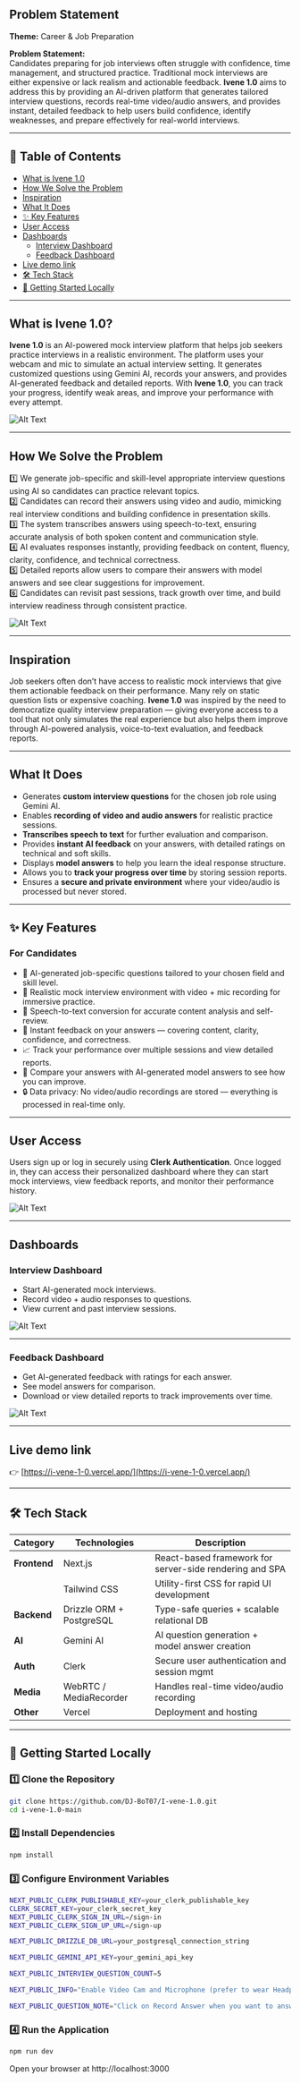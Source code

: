 ## Problem Statement  

**Theme:** Career & Job Preparation  

**Problem Statement:**  
Candidates preparing for job interviews often struggle with confidence, time management, and structured practice. Traditional mock interviews are either expensive or lack realism and actionable feedback. **Ivene 1.0** aims to address this by providing an AI-driven platform that generates tailored interview questions, records real-time video/audio answers, and provides instant, detailed feedback to help users build confidence, identify weaknesses, and prepare effectively for real-world interviews.  

---

## 📑 Table of Contents  

- [What is Ivene 1.0](#what-is-ivene-10)  
- [How We Solve the Problem](#how-we-solve-the-problem)  
- [Inspiration](#inspiration)  
- [What It Does](#what-it-does)  
- [✨ Key Features](#️-key-features)  
- [User Access](#user-access)  
- [Dashboards](#dashboards)  
  - [Interview Dashboard](#interview-dashboard)  
  - [Feedback Dashboard](#feedback-dashboard)  
- [Live demo link](#live-demo-link)  
- [🛠️ Tech Stack](#️-tech-stack)  
- [🚀 Getting Started Locally](#-getting-started-locally)  

---

## What is Ivene 1.0?  

**Ivene 1.0** is an AI-powered mock interview platform that helps job seekers practice interviews in a realistic environment. The platform uses your webcam and mic to simulate an actual interview setting. It generates customized questions using Gemini AI, records your answers, and provides AI-generated feedback and detailed reports. With **Ivene 1.0**, you can track your progress, identify weak areas, and improve your performance with every attempt.  

![Alt Text](./public/ivene-home.png)  

---

## How We Solve the Problem  

1️⃣ We generate job-specific and skill-level appropriate interview questions using AI so candidates can practice relevant topics.  
2️⃣ Candidates can record their answers using video and audio, mimicking real interview conditions and building confidence in presentation skills.  
3️⃣ The system transcribes answers using speech-to-text, ensuring accurate analysis of both spoken content and communication style.  
4️⃣ AI evaluates responses instantly, providing feedback on content, fluency, clarity, confidence, and technical correctness.  
5️⃣ Detailed reports allow users to compare their answers with model answers and see clear suggestions for improvement.  
6️⃣ Candidates can revisit past sessions, track growth over time, and build interview readiness through consistent practice.  

![Alt Text](./public/ivene-dashboard.png)  

---

## Inspiration  

Job seekers often don’t have access to realistic mock interviews that give them actionable feedback on their performance. Many rely on static question lists or expensive coaching. **Ivene 1.0** was inspired by the need to democratize quality interview preparation — giving everyone access to a tool that not only simulates the real experience but also helps them improve through AI-powered analysis, voice-to-text evaluation, and feedback reports.  

---

## What It Does  

- Generates **custom interview questions** for the chosen job role using Gemini AI.  
- Enables **recording of video and audio answers** for realistic practice sessions.  
- **Transcribes speech to text** for further evaluation and comparison.  
- Provides **instant AI feedback** on your answers, with detailed ratings on technical and soft skills.  
- Displays **model answers** to help you learn the ideal response structure.  
- Allows you to **track your progress over time** by storing session reports.  
- Ensures a **secure and private environment** where your video/audio is processed but never stored.  

---

## ✨ Key Features  

### For Candidates  
- 🌟 AI-generated job-specific questions tailored to your chosen field and skill level.  
- 🎥 Realistic mock interview environment with video + mic recording for immersive practice.  
- 📝 Speech-to-text conversion for accurate content analysis and self-review.  
- 🚀 Instant feedback on your answers — covering content, clarity, confidence, and correctness.  
- 📈 Track your performance over multiple sessions and view detailed reports.  
- 💬 Compare your answers with AI-generated model answers to see how you can improve.  
- 🔒 Data privacy: No video/audio recordings are stored — everything is processed in real-time only.  

---

## User Access  

Users sign up or log in securely using **Clerk Authentication**. Once logged in, they can access their personalized dashboard where they can start mock interviews, view feedback reports, and monitor their performance history.  

![Alt Text](./public/ivene-login.png)  

---

## Dashboards  

### Interview Dashboard  
- Start AI-generated mock interviews.  
- Record video + audio responses to questions.  
- View current and past interview sessions.  

![Alt Text](./public/ivene-interview.png)  

---

### Feedback Dashboard  
- Get AI-generated feedback with ratings for each answer.  
- See model answers for comparison.  
- Download or view detailed reports to track improvements over time.  

![Alt Text](./public/ivene-feedback.png)  

---

## Live demo link  
👉 [https://i-vene-1-0.vercel.app/](https://i-vene-1-0.vercel.app/)  

---

## 🛠️ Tech Stack  

| **Category**  | **Technologies**           | **Description**                             |
|---------------|---------------------------|---------------------------------------------|
| **Frontend**  | Next.js                    | React-based framework for server-side rendering and SPA |
|               | Tailwind CSS               | Utility-first CSS for rapid UI development  |
| **Backend**   | Drizzle ORM + PostgreSQL   | Type-safe queries + scalable relational DB  |
| **AI**        | Gemini AI                  | AI question generation + model answer creation |
| **Auth**      | Clerk                      | Secure user authentication and session mgmt |
| **Media**     | WebRTC / MediaRecorder     | Handles real-time video/audio recording     |
| **Other**     | Vercel                     | Deployment and hosting                      |

---

## 🚀 Getting Started Locally  

### 1️⃣ Clone the Repository  
```bash
git clone https://github.com/DJ-BoT07/I-vene-1.0.git
cd i-vene-1.0-main
```

### 2️⃣ Install Dependencies
```bash
npm install
```

### 3️⃣ Configure Environment Variables
```bash
NEXT_PUBLIC_CLERK_PUBLISHABLE_KEY=your_clerk_publishable_key
CLERK_SECRET_KEY=your_clerk_secret_key
NEXT_PUBLIC_CLERK_SIGN_IN_URL=/sign-in
NEXT_PUBLIC_CLERK_SIGN_UP_URL=/sign-up

NEXT_PUBLIC_DRIZZLE_DB_URL=your_postgresql_connection_string

NEXT_PUBLIC_GEMINI_API_KEY=your_gemini_api_key

NEXT_PUBLIC_INTERVIEW_QUESTION_COUNT=5

NEXT_PUBLIC_INFO="Enable Video Cam and Microphone (prefer to wear Headphones for smooth experience) to Start your AI Generated Mock Interview. It has 5 Questions which you can answer and at last you will get the report on the basis of your Answer. Note: We never record your video or audio. It is just for the purpose of AI Generated Mock Interview."

NEXT_PUBLIC_QUESTION_NOTE="Click on Record Answer when you want to answer the question. At the end of interview we will give you the feedback along with correct answer for each question and your answer to compare it."
```

### 4️⃣ Run the Application
```bash
npm run dev
```
Open your browser at http://localhost:3000
